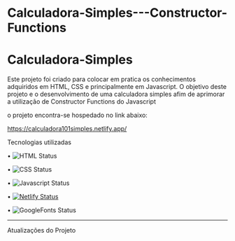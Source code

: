 # Calculadora-Simples---Constructor-Functions


# Calculadora-Simples




Este projeto foi criado para colocar em pratica os conhecimentos adquiridos em HTML, CSS e principalmente em  Javascript.
  O objetivo deste projeto e o desenvolvimento de uma calculadora simples afim de aprimorar a utilização de Constructor Functions do Javascript 

o projeto encontra-se hospedado no link abaixo:


https://calculadora101simples.netlify.app/

Tecnologias utilizadas 

• 	   ![HTML Status](https://img.shields.io/badge/HTML5-E34F26?style=for-the-badge&logo=html5&logoColor=white)

• 	   ![CSS Status](https://img.shields.io/badge/CSS3-1572B6?style=for-the-badge&logo=css3&logoColor=white)

•      ![Javascript Status](https://img.shields.io/badge/JavaScript-323330?style=for-the-badge&logo=javascript&logoColor=F7DF1E)

•	     [![Netlify Status](https://api.netlify.com/api/v1/badges/4fcccf50-a6d6-452b-839e-6852f4824112/deploy-status)](https://app.netlify.com/sites/clocktimer101/deploys)

•      ![GoogleFonts Status](https://img.shields.io/badge/Google-Fonts-green)


______________________________________________________________________________________________________________________________________________________________
Atualizações do Projeto 
